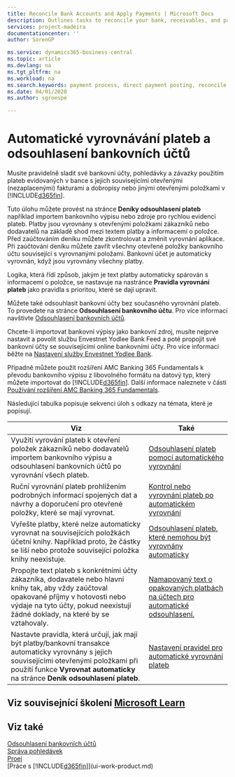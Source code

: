 ```yaml
---
title: Reconcile Bank Accounts and Apply Payments | Microsoft Docs
description: Outlines tasks to reconcile your bank, receivables, and payables accounts, post cash receipts or expenses, and apply payments automatically.
services: project-madeira
documentationcenter: ''
author: SorenGP

ms.service: dynamics365-business-central
ms.topic: article
ms.devlang: na
ms.tgt_pltfrm: na
ms.workload: na
ms.search.keywords: payment process, direct payment posting, reconcile payment, expenses, cash receipts
ms.date: 04/01/2020
ms.author: sgroespe

---
```

# Automatické vyrovnávání plateb a odsouhlasení bankovních účtů
Musíte pravidelně sladit své bankovní účty, pohledávky a závazky použitím plateb evidovaných v bance s jejich souvisejícími otevřenými (nezaplacenými) fakturami a dobropisy nebo jinými otevřenými položkami v [!INCLUDE[d365fin](includes/d365fin_md.md)].

Tuto úlohu můžete provést na stránce **Deníky odsouhlasení plateb** například importem bankovního výpisu nebo zdroje pro rychlou evidenci plateb. Platby jsou vyrovnány s otevřenými položkami zákazníků nebo dodavatelů na základě shod mezi textem platby a informacemi o položce. Před zaúčtováním deníku můžete zkontrolovat a změnit vyrovnání aplikace. Při zaúčtování deníku můžete zavřít všechny otevřené položky bankovního účtu související s vyrovnanými položami. Bankovní účet je automaticky vyrovnán, když jsou vyrovnány všechny platby.

Logika, která řídí způsob, jakým je text platby automaticky spárován s informacemi o položce, se nastavuje na nastránce **Pravidla vyrovnání plateb** jako pravidla s prioritou, které se dají upravit.

Můžete také odsouhlasit bankovní účty bez současného vyrovnání plateb. To provedete na stránce **Odsouhlasení bankovního účtu**. Pro více informací navštivte [Odsouhlasení bankovních účtů](bank-how-reconcile-bank-accounts-separately.md).

Chcete-li importovat bankovní výpisy jako bankovní zdroj, musíte nejprve nastavit a povolit službu Envestnet Yodlee Bank Feed a poté propojit své bankovní účty se souvisejícími online bankovními účty. Pro více informací běžte na [Nastavení služby Envestnet Yodlee Bank](bank-how-setup-bank-statement-service.md).

Případně můžete použít rozšíření AMC Banking 365 Fundamentals k převodu bankovního výpisu z libovolného formátu na datový typ, který můžete importovat do [!INCLUDE[d365fin](includes/d365fin_md.md)]. Další informace naleznete v části [Používání rozšíření AMC Banking 365 Fundamentals](ui-extensions-amc-banking.md).

Následující tabulka popisuje sekvenci úloh s odkazy na témata, které je popisují.

| Viz | Také |
| --- | --- |
| Využití vyrování plateb k otevření položek zákazníků nebo dodavatelů importem bankovního výpisu a odsouhlasení bankovních účtů po vyrovnání všech plateb. | [Odsouhlasení plateb pomocí automatického vyrovnání](receivables-how-reconcile-payments-auto-application.md) |
| Ruční vyrovnání plateb prohlížením podrobných informací spojených dat a návrhy a doporučení pro otevřené položky, které se mají vyrovnat. | [Kontrol nebo vyrovnání plateb po automatickém vyrovnání](receivables-how-review-apply-payments-auto-application.md) |
| Vyřešte platby, které nelze automaticky vyrovnat na souvisejících položkách účetní knihy. Například proto, že částky se liší nebo protože související položka knihy neexistuje. | [Odsouhlasení plateb, které nemohou být vyrovnány automaticky](receivables-how-reconcile-payments-cannot-apply-auto.md) |
| Propojte text plateb s konkrétními účty zákazníka, dodavatele nebo hlavní knihy tak, aby vždy zaúčtoval opakované příjmy v hotovosti nebo výdaje na tyto účty, pokud neexistují žádné doklady, na které by se vztahovaly. | [Namapovaný text o opakovaných platbách na účtech pro automatické odsouhlasení.](receivables-how-map-text-recurring-payments-accounts-auto-reconcilliation.md) |
| Nastavte pravidla, která určují, jak mají být platby/bankovní transakce automaticky vyrovnány s jejich souvisejícími otevřenými položkami při použití funkce **Vyrovnat automaticky** na stránce **Deník odsouhlasení plateb**. | [Nastavení pravidel pro automatické vyrovnání plateb](receivables-how-set-up-payment-application-rules.md) |

## Viz souvisejnící školení [Microsoft Learn](/learn/modules/use-journals-dynamics-365-business-central/index)

## Viz také
[Odsouhlasení bankovních účtů](bank-how-reconcile-bank-accounts-separately.md)  
[Správa pohledávek](receivables-manage-receivables.md)  
[Proej](sales-manage-sales.md)  
[Práce s [!INCLUDE[d365fin](includes/d365fin_md.md)]](ui-work-product.md)
